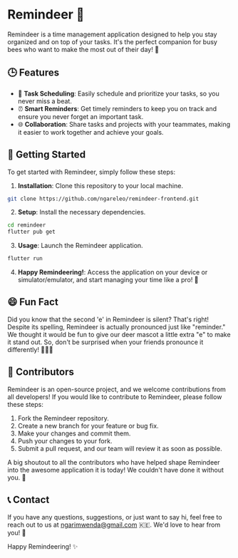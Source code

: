 # Remindeer 🦌

Remindeer is a time management application designed to help you stay organized and on top of your tasks. It's the perfect companion for busy bees who want to make the most out of their day! 🐝

## 🕒 Features

- 📅 **Task Scheduling**: Easily schedule and prioritize your tasks, so you never miss a beat.
- ⏰ **Smart Reminders**: Get timely reminders to keep you on track and ensure you never forget an important task.
- 🌐 **Collaboration**: Share tasks and projects with your teammates, making it easier to work together and achieve your goals.

## 🎉 Getting Started

To get started with Remindeer, simply follow these steps:

1. **Installation**: Clone this repository to your local machine.
```bash
git clone https://github.com/ngareleo/remindeer-frontend.git
```

2. **Setup**: Install the necessary dependencies.
```bash
cd remindeer
flutter pub get
```

3. **Usage**: Launch the Remindeer application.
```bash
flutter run
```

4. **Happy Remindeering!**: Access the application on your device or simulator/emulator, and start managing your time like a pro! 🎉

## 😄 Fun Fact

Did you know that the second 'e' in Remindeer is silent? That's right! Despite its spelling, Remindeer is actually pronounced just like "reminder." We thought it would be fun to give our deer mascot a little extra "e" to make it stand out. So, don't be surprised when your friends pronounce it differently! 🦌🤷‍♀️

## 🤝 Contributors

Remindeer is an open-source project, and we welcome contributions from all developers! If you would like to contribute to Remindeer, please follow these steps:

1. Fork the Remindeer repository.
2. Create a new branch for your feature or bug fix.
3. Make your changes and commit them.
4. Push your changes to your fork.
5. Submit a pull request, and our team will review it as soon as possible.

A big shoutout to all the contributors who have helped shape Remindeer into the awesome application it is today! We couldn't have done it without you. 🙌

## 📞 Contact

If you have any questions, suggestions, or just want to say hi, feel free to reach out to us at ngarimwenda@gmail.com :kenya:. We'd love to hear from you! 💌

Happy Remindeering! ✨
